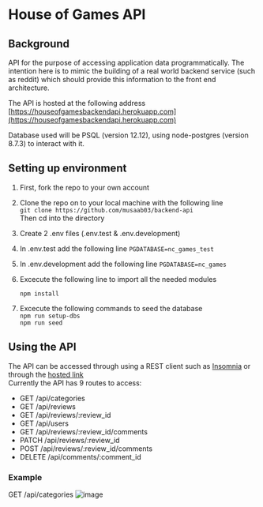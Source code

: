 # House of Games API

## Background

API for the purpose of accessing application data programmatically. The intention here is to mimic the building of a real world backend service (such as reddit) which should provide this information to the front end architecture.

The API is hosted at the following address [https://houseofgamesbackendapi.herokuapp.com](https://houseofgamesbackendapi.herokuapp.com)

Database used will be PSQL (version 12.12), using node-postgres (version 8.7.3) to interact with it.

## Setting up environment

1. First, fork the repo to your own account
2. Clone the repo on to your local machine with the following line </br>
  ``
  git clone https://github.com/musaab03/backend-api
  ``
  </br>Then cd into the directory

3. Create 2 .env files (.env.test & .env.development)

4. In .env.test add the following line ```PGDATABASE=nc_games_test```

5. In .env.development add the following line  ```PGDATABASE=nc_games```

6. Excecute the following line to import all the needed modules </br>
   ```
   npm install
   ```
7. Excecute the following commands to seed the database  </br>``npm run setup-dbs``</br> ``npm run seed``

## Using the API

The API can be accessed through using a REST client such as [Insomnia](https://insomnia.rest/download) or through the [hosted link](https://houseofgamesbackendapi.herokuapp.com) </br>
Currently the API has 9 routes to access:
- GET /api/categories
- GET /api/reviews
- GET /api/reviews/:review_id
- GET /api/users
- GET /api/reviews/:review_id/comments
- PATCH /api/reviews/:review_id
- POST /api/reviews/:review_id/comments
- DELETE /api/comments/:comment_id

### Example
GET /api/categories
![image](https://user-images.githubusercontent.com/103457332/198995063-038d52d4-ae83-4b74-a356-f658d5448c65.png)
